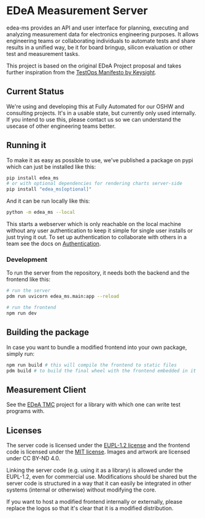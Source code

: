 # EDeA Measurement Server

edea-ms provides an API and user interface for planning, executing and analyzing measurement data for electronics engineering purposes. It allows engineering teams or collaborating individuals to automate tests and share results in a unified way, be it for board bringup, silicon evaluation or other test and measurement tasks.

This project is based on the original EDeA Project proposal and takes further inspiration from the [TestOps Manifesto by Keysight](https://www.keysight.com/us/en/assets/7018-06546/white-papers/5992-3771.pdf).

## Current Status

We're using and developing this at Fully Automated for our OSHW and consulting projects. It's in a usable state, but currently only used internally. If you intend to use this, please contact us so we can understand the usecase of other engineering teams better.

## Running it

To make it as easy as possible to use, we've published a package on pypi which can just be installed like this:

```sh
pip install edea_ms
# or with optional dependencies for rendering charts server-side
pip install "edea_ms[optional]"
```

And it can be run locally like this:

```sh
python -m edea_ms --local
```

This starts a webserver which is only reachable on the local machine without any user authentication to keep it simple for single user installs or just trying it out. To set up authentication to collaborate with others in a team see the docs on [Authentication](https://edea-dev.gitlab.io/edea-ms/authentication.html).

### Development

To run the server from the repository, it needs both the backend and the frontend like this:

```sh
# run the server
pdm run uvicorn edea_ms.main:app --reload

# run the frontend
npm run dev
```

## Building the package

In case you want to bundle a modified frontend into your own package, simply run:

```sh
npm run build # this will compile the frontend to static files
pdm build # to build the final wheel with the frontend embedded in it
```

## Measurement Client

See the [EDeA TMC](https://gitlab.com/edea-dev/edea-tmc) project for a library with which one can write test programs with.

## Licenses

The server code is licensed under the [EUPL-1.2 license](LICENSE.txt) and the frontend code is licensed under the [MIT license](LICENSE.frontend.txt).
Images and artwork are licensed under CC BY-ND 4.0.

Linking the server code (e.g. using it as a library) is allowed under the EUPL-1.2, even for commercial use. Modifications should be shared but the server code is structured in a way that it can easily be integrated in other systems (internal or otherwise) without modifying the core.

If you want to host a modified frontend internally or externally, please replace the logos so that it's clear that it is a modified distribution.
